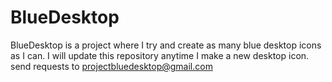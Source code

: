 # BlueDesktop
BlueDesktop is a project where I try and create as many blue desktop icons as I can. I will update this repository anytime I make a new desktop icon. send requests to projectbluedesktop@gmail.com
